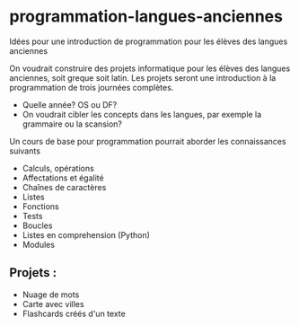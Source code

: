 # programmation-langues-anciennes
Idées pour une introduction de programmation pour les élèves des langues anciennes 

On voudrait construire des projets informatique pour les élèves des langues anciennes, soit greque soit latin. Les projets seront une introduction à la programmation de trois journées complètes.

* Quelle année? OS ou DF?
* On voudrait cibler les concepts dans les langues, par exemple la grammaire ou la scansion?

Un cours de base pour programmation pourrait aborder les connaissances suivants

* Calculs, opérations
* Affectations et égalité
* Chaînes de caractères
* Listes
* Fonctions
* Tests
* Boucles
* Listes en comprehension (Python)
* Modules

## Projets :
- Nuage de mots
- Carte avec villes
- Flashcards créés d'un texte
